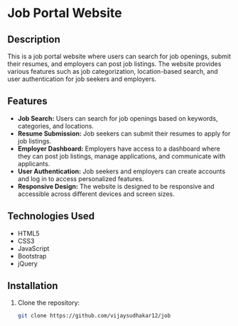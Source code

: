 # Job Portal Website

## Description

This is a job portal website where users can search for job openings, submit their resumes, and employers can post job listings. The website provides various features such as job categorization, location-based search, and user authentication for job seekers and employers.

## Features

- **Job Search:** Users can search for job openings based on keywords, categories, and locations.
- **Resume Submission:** Job seekers can submit their resumes to apply for job listings.
- **Employer Dashboard:** Employers have access to a dashboard where they can post job listings, manage applications, and communicate with applicants.
- **User Authentication:** Job seekers and employers can create accounts and log in to access personalized features.
- **Responsive Design:** The website is designed to be responsive and accessible across different devices and screen sizes.

## Technologies Used

- HTML5
- CSS3
- JavaScript
- Bootstrap
- jQuery

## Installation

1. Clone the repository:

   ```bash
   git clone https://github.com/vijaysudhakar12/job

 
 
